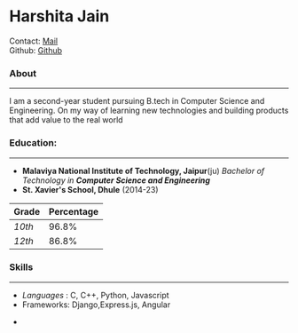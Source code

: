 # Harshita Jain
Contact: [Mail](2023UCP1726@mnit.ac.in) <br>
Github: [Github](https://github.com/Harshita4114)
### About
***
I am a second-year student pursuing B.tech in Computer Science and Engineering. On my way of learning new technologies and building products that add value to the real world
### Education:
***
- **Malaviya National Institute of Technology, Jaipur**(ju)
*Bachelor of Technology in **Computer Science and Engineering***
- **St. Xavier's School, Dhule** (2014-23)<br>

| Grade | Percentage |
| ------------- | ------------- |
| *10th* | 96.8% |
| *12th* | 86.8% |

### Skills
***
- *Languages* : C, C++, Python, Javascript
- Frameworks:  Django,Express.js, Angular
* 

